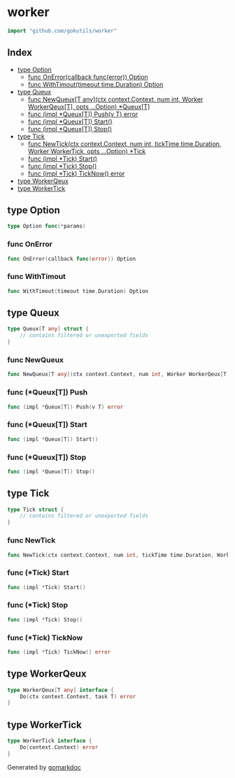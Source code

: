 <!-- Code generated by gomarkdoc. DO NOT EDIT -->

# worker

```go
import "github.com/gokutils/worker"
```

## Index

- [type Option](<#Option>)
  - [func OnError\(callback func\(error\)\) Option](<#OnError>)
  - [func WithTimout\(timeout time.Duration\) Option](<#WithTimout>)
- [type Queux](<#Queux>)
  - [func NewQueux\[T any\]\(ctx context.Context, num int, Worker WorkerQeux\[T\], opts ...Option\) \*Queux\[T\]](<#NewQueux>)
  - [func \(impl \*Queux\[T\]\) Push\(v T\) error](<#Queux[T].Push>)
  - [func \(impl \*Queux\[T\]\) Start\(\)](<#Queux[T].Start>)
  - [func \(impl \*Queux\[T\]\) Stop\(\)](<#Queux[T].Stop>)
- [type Tick](<#Tick>)
  - [func NewTick\(ctx context.Context, num int, tickTime time.Duration, Worker WorkerTick, opts ...Option\) \*Tick](<#NewTick>)
  - [func \(impl \*Tick\) Start\(\)](<#Tick.Start>)
  - [func \(impl \*Tick\) Stop\(\)](<#Tick.Stop>)
  - [func \(impl \*Tick\) TickNow\(\) error](<#Tick.TickNow>)
- [type WorkerQeux](<#WorkerQeux>)
- [type WorkerTick](<#WorkerTick>)


<a name="Option"></a>
## type Option



```go
type Option func(*params)
```

<a name="OnError"></a>
### func OnError

```go
func OnError(callback func(error)) Option
```



<a name="WithTimout"></a>
### func WithTimout

```go
func WithTimout(timeout time.Duration) Option
```



<a name="Queux"></a>
## type Queux



```go
type Queux[T any] struct {
    // contains filtered or unexported fields
}
```

<a name="NewQueux"></a>
### func NewQueux

```go
func NewQueux[T any](ctx context.Context, num int, Worker WorkerQeux[T], opts ...Option) *Queux[T]
```



<a name="Queux[T].Push"></a>
### func \(\*Queux\[T\]\) Push

```go
func (impl *Queux[T]) Push(v T) error
```



<a name="Queux[T].Start"></a>
### func \(\*Queux\[T\]\) Start

```go
func (impl *Queux[T]) Start()
```



<a name="Queux[T].Stop"></a>
### func \(\*Queux\[T\]\) Stop

```go
func (impl *Queux[T]) Stop()
```



<a name="Tick"></a>
## type Tick



```go
type Tick struct {
    // contains filtered or unexported fields
}
```

<a name="NewTick"></a>
### func NewTick

```go
func NewTick(ctx context.Context, num int, tickTime time.Duration, Worker WorkerTick, opts ...Option) *Tick
```



<a name="Tick.Start"></a>
### func \(\*Tick\) Start

```go
func (impl *Tick) Start()
```



<a name="Tick.Stop"></a>
### func \(\*Tick\) Stop

```go
func (impl *Tick) Stop()
```



<a name="Tick.TickNow"></a>
### func \(\*Tick\) TickNow

```go
func (impl *Tick) TickNow() error
```



<a name="WorkerQeux"></a>
## type WorkerQeux



```go
type WorkerQeux[T any] interface {
    Do(ctx context.Context, task T) error
}
```

<a name="WorkerTick"></a>
## type WorkerTick



```go
type WorkerTick interface {
    Do(context.Context) error
}
```

Generated by [gomarkdoc](<https://github.com/princjef/gomarkdoc>)
